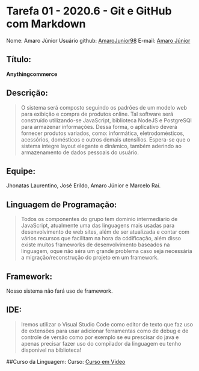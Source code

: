 # Tarefa 01 - 2020.6 - Git e GitHub com Markdown
Nome: Amaro Júnior
Usuário github: [AmaroJunior98](https://github.com/AmaroJunior98/)
E-mail: [Amaro Júnior](porfirioamarojr@gmail.com)

## Título:
**Anythingcommerce**

## Descrição: 
>O sistema será composto seguindo os padrões de um modelo web para exibição e compra de produtos
>online. Tal software será construído utilizando-se JavaScript, biblioteca NodeJS e PostgreSQl para
>armazenar informações. Dessa forma, o aplicativo deverá fornecer produtos variados, como: informática,
>eletrodomésticos, acessórios, domésticos e outros demais utensílios. Espera-se que o sistema integre
>layout elegante e dinâmico, também aderindo ao armazenamento de dados pessoais do usuário.

## Equipe:
Jhonatas Laurentino, José Erildo, Amaro Júnior e Marcelo Raí.

## Linguagem de Programação: 
>Todos os componentes do grupo tem dominio intermediario de JavaScript, atualmente uma das 
>linguagens mais usadas para desenvolvimento de web sites, além de ser atualizada e contar com vários 
>recursos que facilitam na hora da códificação, além disso existe muitos frameworks de desenvolvimento
>baseados na linguagem, oque não séra um grande problema caso seja necessária a migração/reconstrução 
>do projeto em um framework.

## Framework:
Nosso sistema não fará uso de framework.

## IDE:
>Iremos utilizar o Visual Studio Code como editor de texto que faz uso de extensões para usar adicionar
>ferramentas como de debug e de controle de versão como por exemplo se eu prescisar do java e apenas
>precisar fazer uso do compilador da linguagem eu tenho disponivel na biblioteca!

##Curso da Linguagem:
Curso: [Curso em Video](https://www.cursoemvideo.com/course/javascript/)

